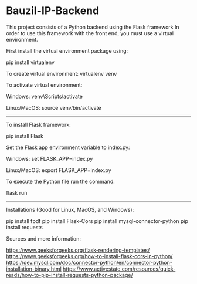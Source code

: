 # Bauzil-IP-Backend
This project consists of a Python backend using the Flask framework
In order to use this framework with the front end, you must use a virtual environment.

First install the virtual environment package using:

pip install virtualenv



To create virtual environment:
virtualenv venv



To activate virtual environment:

Windows: venv\Scripts\activate

Linux/MacOS: source venv/bin/activate
____________________________________________________________
To install Flask framework:

pip install Flask



Set the Flask app environment variable to index.py:

Windows: set FLASK_APP=index.py

Linux/MacOS: export FLASK_APP=index.py



To execute the Python file run the command:

flask run 
____________________________________________________________

Installations (Good for Linux, MacOS, and Windows):

pip install fpdf
pip install Flask-Cors
pip install mysql-connector-python
pip install requests




Sources and more information:

https://www.geeksforgeeks.org/flask-rendering-templates/
https://www.geeksforgeeks.org/how-to-install-flask-cors-in-python/
https://dev.mysql.com/doc/connector-python/en/connector-python-installation-binary.html
https://www.activestate.com/resources/quick-reads/how-to-pip-install-requests-python-package/
